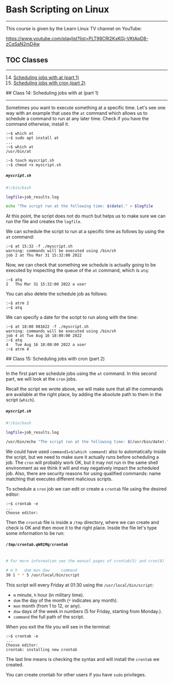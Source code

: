 # Bash Scripting on Linux

---

This course is given by the Learn Linux TV channel on YouTube:

https://www.youtube.com/playlist?list=PLT98CRl2KxKGj-VKtApD8-zCqSaN2mD4w

## TOC Classes

---

14. [Scheduling jobs with at (part 1)](#id-class14)
15. [Scheduling jobs with cron (part 2)](#id-class15)

<div id='id-class14'/>
## Class 14: Scheduling jobs with at (part 1)

---

Sometimes you want to execute something at a specific time. Let's see one way with an example that uses the `at` command which allows us to schedule a command to run at any later time. Check if you have the command otherwise, install it.

```shell
:~$ which at
:~$ sudo apt install at
...
:~$ which at
/usr/bin/at

:~$ touch myscript.sh
:~$ chmod +x myscript.sh
```

##### **`myscript.sh`**
```bash
#!/bin/bash

logfile=job_results.log

echo "The script run at the following time: $(date)." > $logfile
```

At this point, the script does not do much but helps us to make sure we can run the file and creates the `logfile`.

We can schedule the script to run at a specific time as follows by using the `at` command:

```shell
:~$ at 15:32 -f ./myscript.sh
warning: commands will be executed using /bin/sh
job 2 at Thu Mar 31 15:32:00 2022
```

Now, we can check that something we schedule is actually going to be executed by inspecting the queue of the `at` command, which is `atq`:

```shell
:~$ atq
2   Thu Mar 31 15:32:00 2022 a user
```

You can also delete the schedule job as follows:

```shell
:~$ atrm 2
:~$ atq
```

We can specify a date for the script to run along with the time:

```shell
:~$ at 18:00 081622 -f ./myscript.sh
warning: commands will be executed using /bin/sh
job 4 at Tue Aug 16 18:00:00 2022
:~$ atq
4   Tue Aug 16 18:00:00 2022 a user
:~$ atrm 4
```

<div id='id-class15'/>
## Class 15: Scheduling jobs with cron (part 2)

---

In the first part we schedule jobs using the `at` command. In this second part, we will look at the `cron` jobs.

Recall the script we wrote above, we will make sure that all the commands are available at the right place, by adding the absolute path to them in the script (`which`).

##### **`myscript.sh`**
```bash
#!/bin/bash

logfile=job_results.log

/usr/bin/echo "The script run at the following time: $(/usr/bin/date)." > $logfile
```

We could have used `command1=$(which command)` also to automatically inside the script, but we need to make sure it actually runs before scheduling a job. The `cron` will probably work OK, but it may not run in the same shell environment as we think it will and may negatively impact the scheduled job. Also, there are security reasons for using qualified commands: name matching that executes different malicious scripts.

To schedule a `cron` job we can edit or create a `crontab` file using the desired editor:

```shell
:~$ crontab -e
...
Choose editor:
```

Then the `crontab` file is inside a `/tmp` directory, where we can create and check is OK and then move it to the right place. Inside the file let's type some information to be run:

##### **`/tmp/crontab.qW01Mq/crontab`**
```bash

# For more information see the manual pages of crontab(5) and cron(8)

# m h   dom mon dow     command
30 1 * * 5 /usr/local/bin/script
```
This script will every Friday at 01:30 using the `/usr/local/bin/script`:
- `m` minute, `h` hour (in military time).
- `dom` the day of the month (`*` indicates any month).
- `mon` month (from 1 to 12, or any).
- `dow` days of the week in numbers (5 for Friday, starting from Monday.).
- `command` the full path of the script.

When you exit the file you will see in the terminal:

```shell
:~$ crontab -e
...
Choose editor:
crontab: installing new crontab
```

The last line means is checking the syntax and will install the `crontab` we created.

You can create crontab for other users if you have `sudo` privileges.